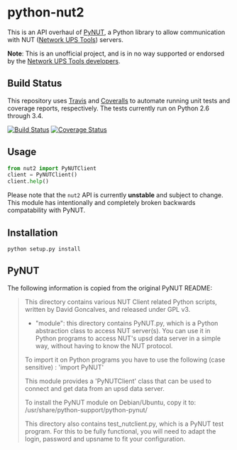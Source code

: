 python-nut2
===========

This is an API overhaul of [PyNUT](https://github.com/networkupstools/nut/tree/master/scripts/python),
a Python library to allow communication with NUT ([Network UPS Tools](http://www.networkupstools.org/))
servers.

**Note**: This is an unofficial project, and is in no way supported or
endorsed by the [Network UPS Tools developers](https://github.com/networkupstools).

## Build Status

This repository uses [Travis](https://travis-ci.org/) and
[Coveralls](https://coveralls.io/) to automate running unit tests and
coverage reports, respectively. The tests currently run on Python 2.6
through 3.4.

[![Build Status](https://travis-ci.org/george2/python-nut2.svg?branch=master)](https://travis-ci.org/george2/python-nut2)
[![Coverage Status](https://coveralls.io/repos/george2/python-nut2/badge.png)](https://coveralls.io/r/george2/python-nut2)

## Usage

```python
from nut2 import PyNUTClient
client = PyNUTClient()
client.help()
```

Please note that the `nut2` API is currently **unstable** and subject to
change. This module has intentionally and completely broken backwards
compatability with PyNUT.

## Installation

    python setup.py install

## PyNUT

The following information is copied from the original PyNUT README:

> This directory contains various NUT Client related Python scripts, written by
> David Goncalves, and released under GPL v3.
> 
> * "module": this directory contains PyNUT.py, which is a Python abstraction
> class to access NUT server(s). You can use it in Python programs to access NUT's
> upsd data server in a simple way, without having to know the NUT protocol.
> 
> To import it on Python programs you have to use the following (case sensitive) :
> 'import PyNUT'
> 
> This module provides a 'PyNUTClient' class that can be used to connect and get
> data from an upsd data server.
> 
> To install the PyNUT module on Debian/Ubuntu, copy it to:
> /usr/share/python-support/python-pynut/
> 
> This directory also contains test_nutclient.py, which is a PyNUT test program.
> For this to be fully functional, you will need to adapt the login, password and
> upsname to fit your configuration.
